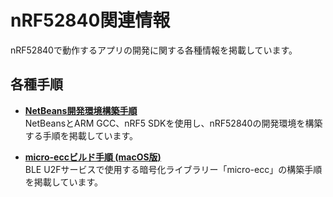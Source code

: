 # nRF52840関連情報

nRF52840で動作するアプリの開発に関する各種情報を掲載しています。

## 各種手順

* <b>[NetBeans開発環境構築手順](NETBEANS.md)</b><br>
NetBeansとARM GCC、nRF5 SDKを使用し、nRF52840の開発環境を構築する手順を掲載しています。

* <b>[micro-eccビルド手順 (macOS版)](BUILDMECC.md) </b><br>
BLE U2Fサービスで使用する暗号化ライブラリー「micro-ecc」の構築手順を掲載しています。
